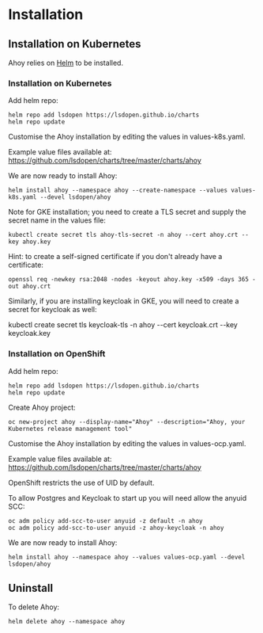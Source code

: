 # Installation

## Installation on Kubernetes

Ahoy relies on [Helm](https://helm.sh/docs/intro/install/) to be installed.

### Installation on Kubernetes

Add helm repo:
```shell
helm repo add lsdopen https://lsdopen.github.io/charts
helm repo update
```

Customise the Ahoy installation by editing the values in values-k8s.yaml.

Example value files available at: https://github.com/lsdopen/charts/tree/master/charts/ahoy

We are now ready to install Ahoy:
```shell
helm install ahoy --namespace ahoy --create-namespace --values values-k8s.yaml --devel lsdopen/ahoy
```

Note for GKE installation; you need to create a TLS secret and supply the secret name in the values file:
```shell
kubectl create secret tls ahoy-tls-secret -n ahoy --cert ahoy.crt --key ahoy.key
```

Hint: to create a self-signed certificate if you don't already have a certificate:
```shell
openssl req -newkey rsa:2048 -nodes -keyout ahoy.key -x509 -days 365 -out ahoy.crt
```

Similarly, if you are installing keycloak in GKE, you will need to create a secret for keycloak as well:

kubectl create secret tls keycloak-tls -n ahoy --cert keycloak.crt --key keycloak.key

### Installation on OpenShift

Add helm repo:
```shell
helm repo add lsdopen https://lsdopen.github.io/charts
helm repo update
```

Create Ahoy project:
```shell
oc new-project ahoy --display-name="Ahoy" --description="Ahoy, your Kubernetes release management tool"
```

Customise the Ahoy installation by editing the values in values-ocp.yaml.

Example value files available at: https://github.com/lsdopen/charts/tree/master/charts/ahoy

OpenShift restricts the use of UID by default.

To allow Postgres and Keycloak to start up you will need allow the anyuid SCC:
```shell
oc adm policy add-scc-to-user anyuid -z default -n ahoy
oc adm policy add-scc-to-user anyuid -z ahoy-keycloak -n ahoy
```

We are now ready to install Ahoy:
```shell
helm install ahoy --namespace ahoy --values values-ocp.yaml --devel lsdopen/ahoy
```

## Uninstall

To delete Ahoy:
```shell
helm delete ahoy --namespace ahoy
```
